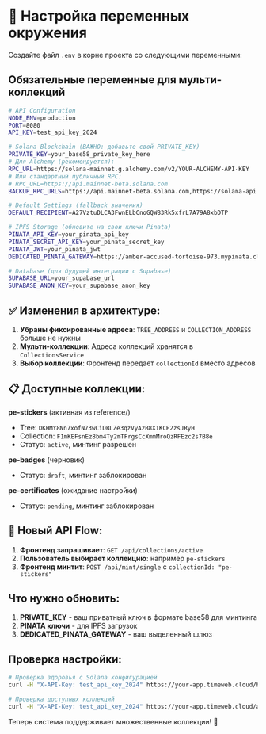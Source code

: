 # 🔧 Настройка переменных окружения

Создайте файл `.env` в корне проекта со следующими переменными:

## Обязательные переменные для мульти-коллекций

```bash
# API Configuration
NODE_ENV=production
PORT=8080
API_KEY=test_api_key_2024

# Solana Blockchain (ВАЖНО: добавьте свой PRIVATE_KEY)
PRIVATE_KEY=your_base58_private_key_here
# Для Alchemy (рекомендуется):
RPC_URL=https://solana-mainnet.g.alchemy.com/v2/YOUR-ALCHEMY-API-KEY
# Или стандартный публичный RPC:
# RPC_URL=https://api.mainnet-beta.solana.com
BACKUP_RPC_URLS=https://api.mainnet-beta.solana.com,https://solana-api.projectserum.com

# Default Settings (fallback значения)
DEFAULT_RECIPIENT=A27VztuDLCA3FwnELbCnoGQW83Rk5xfrL7A79A8xbDTP

# IPFS Storage (обновите на свои ключи Pinata)
PINATA_API_KEY=your_pinata_api_key
PINATA_SECRET_API_KEY=your_pinata_secret_key
PINATA_JWT=your_pinata_jwt
DEDICATED_PINATA_GATEWAY=https://amber-accused-tortoise-973.mypinata.cloud

# Database (для будущей интеграции с Supabase)
SUPABASE_URL=your_supabase_url
SUPABASE_ANON_KEY=your_supabase_anon_key
```

## ✅ Изменения в архитектуре:

1. **Убраны фиксированные адреса**: `TREE_ADDRESS` и `COLLECTION_ADDRESS` больше не нужны
2. **Мульти-коллекции**: Адреса коллекций хранятся в `CollectionsService`
3. **Выбор коллекции**: Фронтенд передает `collectionId` вместо адресов

## 📋 Доступные коллекции:

**pe-stickers** (активная из reference/)
- Tree: `DKHMY8Nn7xofN73wCiDBLZe3qzVyA2B8X1KCE2zsJRyH`
- Collection: `F1mKEFsnEz8bm4Ty2mTFrgsCcXmmMroQzRFEzc2s7B8e`
- Статус: `active`, минтинг разрешен

**pe-badges** (черновик)
- Статус: `draft`, минтинг заблокирован

**pe-certificates** (ожидание настройки)
- Статус: `pending`, минтинг заблокирован

## 🔗 Новый API Flow:

1. **Фронтенд запрашивает**: `GET /api/collections/active`
2. **Пользователь выбирает коллекцию**: например `pe-stickers`
3. **Фронтенд минтит**: `POST /api/mint/single` с `collectionId: "pe-stickers"`

## Что нужно обновить:

1. **PRIVATE_KEY** - ваш приватный ключ в формате base58 для минтинга
2. **PINATA ключи** - для IPFS загрузок
3. **DEDICATED_PINATA_GATEWAY** - ваш выделенный шлюз

## Проверка настройки:

```bash
# Проверка здоровья с Solana конфигурацией
curl -H "X-API-Key: test_api_key_2024" https://your-app.timeweb.cloud/health/detailed

# Проверка доступных коллекций
curl -H "X-API-Key: test_api_key_2024" https://your-app.timeweb.cloud/api/collections/active
```

Теперь система поддерживает множественные коллекции! 🎉 